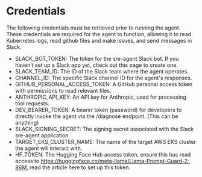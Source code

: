 # Credentials

The following credentials must be retrieved prior to running the agent. These credentials are required for the agent to function, allowing it to read Kubernetes logs, read github files and make issues, and send messages in Slack.

- SLACK_BOT_TOKEN: The token for the sre-agent Slack bot. If you haven’t set up a Slack app yet, check out this page to create one.
- SLACK_TEAM_ID: The ID of the Slack team where the agent operates.
- CHANNEL_ID: The specific Slack channel ID for the agent's responses.
- GITHUB_PERSONAL_ACCESS_TOKEN: A GitHub personal access token with permissions to read relevant files.
- ANTHROPIC_API_KEY: An API key for Anthropic, used for processing tool requests.
- DEV_BEARER_TOKEN: A bearer token (password) for developers to directly invoke the agent via the /diagnose endpoint. (This can be anything)
- SLACK_SIGNING_SECRET: The signing secret associated with the Slack sre-agent application.
- TARGET_EKS_CLUSTER_NAME: The name of the target AWS EKS cluster the agent will interact with.
- HF_TOKEN: The Hugging Face Hub access token, ensure this has read access to https://huggingface.co/meta-llama/Llama-Prompt-Guard-2-86M, read the article here to set up this token.
